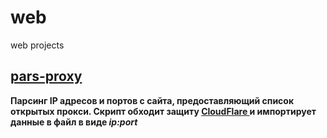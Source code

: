 # web
web projects

<div>
 <div>
 <h2>
        <a href="https://github.com/mikenmsl/web/blob/master/pars-proxy.py" >pars-proxy </a>
    </h2>
<p><b> 
Парсинг IP адресов и портов с сайта, предоставляющий список открытых прокси. Скрипт обходит защиту <a href="https://www.cloudflare.com">CloudFlare </a> и импортирует данные в файл в виде <i>ip:port</i>
 </b></p>
 
 <p>
    </ul>
    </div>

